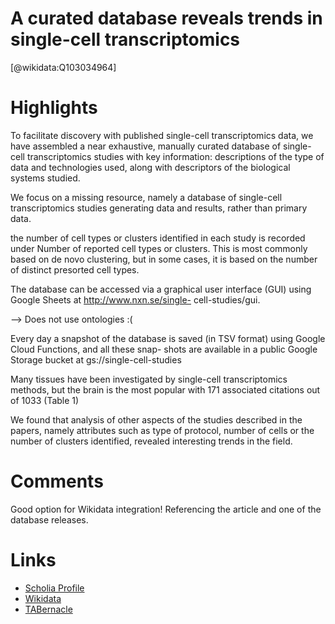 
A curated database reveals trends in single-cell transcriptomics
================================================================
  
  [@wikidata:Q103034964]  

# Highlights

To facilitate discovery with published single-cell transcriptomics data, we have assembled a near exhaustive, manually curated database of single-cell transcriptomics studies with key information: descriptions of the type of data and technologies used, along with descriptors of the biological systems studied.

We focus on a missing resource, namely a database of single-cell transcriptomics studies generating data and results, rather than primary data.

the number of cell types or clusters identified in each study is recorded under Number of reported cell types or clusters.
This is most commonly based on de novo clustering, but in some cases, it is based on the number of distinct presorted cell types. 

The database can be accessed via a graphical user interface (GUI) using Google Sheets at http://www.nxn.se/single- cell-studies/gui.

--> Does not use ontologies :( 

Every day a snapshot of the database is saved (in TSV
format) using Google Cloud Functions, and all these snap- shots are available in a public Google Storage bucket at gs://single-cell-studies

Many tissues have been investigated by single-cell transcriptomics methods, but the brain is the most popular with 171 associated citations out of 1033 (Table 1)

We found that analysis of other aspects of the studies described in the papers, namely attributes such as type of protocol, number of cells or the number of clusters identified, revealed interesting trends in the field.

# Comments

Good option for Wikidata integration! Referencing the article and one of the database releases. 

# Links
  
 * [Scholia Profile](https://scholia.toolforge.org/work/Q103034964)  
 * [Wikidata](https://www.wikidata.org/wiki/Q103034964)  
 * [TABernacle](https://tabernacle.toolforge.org/?#/tab/manual/Q103034964/P921%3BP4510)  
